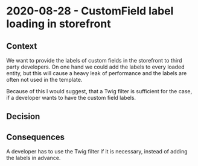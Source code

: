 # 2020-08-28 - CustomField label loading in storefront

## Context

We want to provide the labels of custom fields in the storefront to third party developers.
On one hand we could add the labels to every loaded entity, but this will cause a heavy leak of performance and the labels
are often not used in the template.

Because of this I would suggest, that a Twig filter is sufficient for the case, if a developer wants to have the custom field labels.

## Decision

## Consequences

A developer has to use the Twig filter if it is necessary, instead of adding the labels in advance. 
